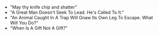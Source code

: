 * "May thy knife chip and shatter"
* "A Great Man Doesn't Seek To Lead. He's Called To It."
* "An Animal Caught In A Trap Will Gnaw Its Own Leg To Escape. What Will You Do?"
* "When Is A Gift Not A Gift?"
